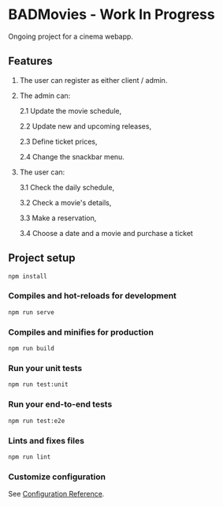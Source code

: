 # BADMovies - Work In Progress

Ongoing project for a cinema webapp.

## Features

1. The user can register as either client / admin.
2. The admin can:

    2.1 Update the movie schedule, 

    2.2 Update new and upcoming releases,

    2.3 Define ticket prices,

    2.4 Change the snackbar menu.

3. The user can:

    3.1 Check the daily schedule,

    3.2 Check a movie's details,

    3.3 Make a reservation,

    3.4 Choose a date and a movie and purchase a ticket

## Project setup
```
npm install
```

### Compiles and hot-reloads for development
```
npm run serve
```

### Compiles and minifies for production
```
npm run build
```

### Run your unit tests
```
npm run test:unit
```

### Run your end-to-end tests
```
npm run test:e2e
```

### Lints and fixes files
```
npm run lint
```

### Customize configuration
See [Configuration Reference](https://cli.vuejs.org/config/).
